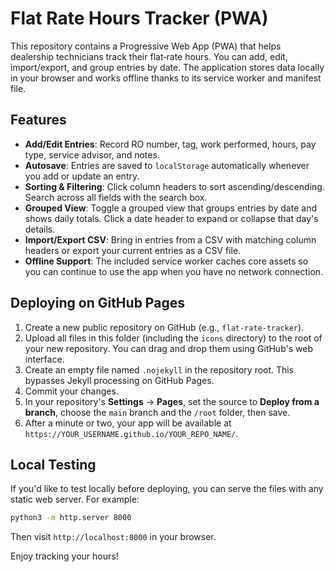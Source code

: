 # Flat Rate Hours Tracker (PWA)

This repository contains a Progressive Web App (PWA) that helps dealership technicians track their flat‐rate hours. You can add, edit, import/export, and group entries by date. The application stores data locally in your browser and works offline thanks to its service worker and manifest file.

## Features

- **Add/Edit Entries**: Record RO number, tag, work performed, hours, pay type, service advisor, and notes.
- **Autosave**: Entries are saved to `localStorage` automatically whenever you add or update an entry.
- **Sorting & Filtering**: Click column headers to sort ascending/descending. Search across all fields with the search box.
- **Grouped View**: Toggle a grouped view that groups entries by date and shows daily totals. Click a date header to expand or collapse that day's details.
- **Import/Export CSV**: Bring in entries from a CSV with matching column headers or export your current entries as a CSV file.
- **Offline Support**: The included service worker caches core assets so you can continue to use the app when you have no network connection.

## Deploying on GitHub Pages

1. Create a new public repository on GitHub (e.g., `flat-rate-tracker`).
2. Upload all files in this folder (including the `icons` directory) to the root of your new repository. You can drag and drop them using GitHub's web interface.
3. Create an empty file named `.nojekyll` in the repository root. This bypasses Jekyll processing on GitHub Pages.
4. Commit your changes.
5. In your repository's **Settings** → **Pages**, set the source to **Deploy from a branch**, choose the `main` branch and the `/root` folder, then save.
6. After a minute or two, your app will be available at `https://YOUR_USERNAME.github.io/YOUR_REPO_NAME/`.

## Local Testing

If you'd like to test locally before deploying, you can serve the files with any static web server. For example:

```sh
python3 -m http.server 8000
```

Then visit `http://localhost:8000` in your browser.

Enjoy tracking your hours!